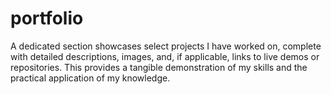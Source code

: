 # portfolio
A dedicated section showcases select projects I have worked on, complete with detailed descriptions, images, and, if applicable, links to live demos or repositories. This provides a tangible demonstration of my skills and the practical application of my knowledge.
